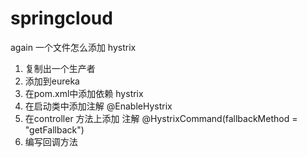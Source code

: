 # springcloud
again
一个文件怎么添加 hystrix

1. 复制出一个生产者
2. 添加到eureka 
3. 在pom.xml中添加依赖 hystrix
4. 在启动类中添加注解 @EnableHystrix
5. 在controller 方法上添加 注解    @HystrixCommand(fallbackMethod = "getFallback")
6. 编写回调方法
